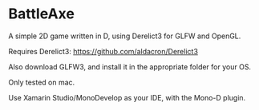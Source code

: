 BattleAxe
=========

A simple 2D game written in D, using Derelict3 for GLFW and OpenGL.

Requires Derelict3: https://github.com/aldacron/Derelict3

Also download GLFW3, and install it in the appropriate folder for your OS.

Only tested on mac.

Use Xamarin Studio/MonoDevelop as your IDE, with the Mono-D plugin.
